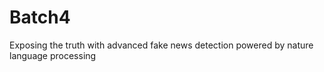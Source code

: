 # Batch4
Exposing the truth with advanced fake news detection powered by nature language processing 
